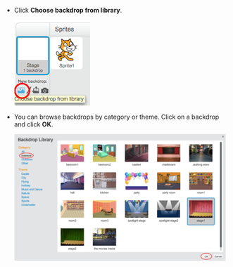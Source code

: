 + Click **Choose backdrop from library**.
    
    ![ảnh chụp màn hình](images/stage-choose.png)

+ You can browse backdrops by category or theme. Click on a backdrop and click **OK**.
    
    ![ảnh chụp màn hình](images/backdrop.png)